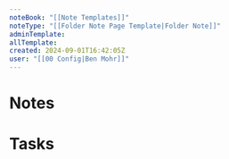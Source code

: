 ```yaml
---
noteBook: "[[Note Templates]]"
noteType: "[[Folder Note Page Template|Folder Note]]"
adminTemplate:
allTemplate:
created: 2024-09-01T16:42:05Z
user: "[[00 Config|Ben Mohr]]"
---
```

# Notes
# Tasks
